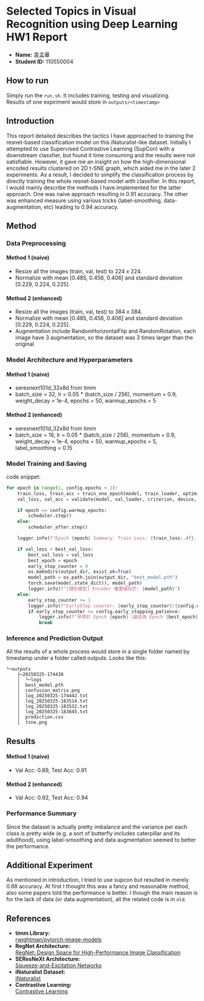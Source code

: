 # Selected Topics in Visual Recognition using Deep Learning HW1 Report
- **Name:** 袁孟華
- **Student ID:** 110550004
## How to run
Simply run the `run.sh`. It includes training, testing and visualizing.  
Results of one expiriment would store in `outputs/<timestamp>`
## Introduction
This report detailed describes the tactics I have approached to training the resnet-based classification model on this iNaturalist-like dataset. Initially I attempted to use Supervised Contrastive Learning (SupCon) with a downstream classfier, but found it time consuming and the results were not satisfiable. However, it gave me an insight on how the high-dimensional encoded results clustered on 2D t-SNE graph, which aided me in the later 2 experiments. As a result, I decided to simplify the classification process by directly training the whole resnet-based model with classifier. In this report, I would mainly describe the methods I have implemented for the latter approach. One was naive approach resulting in 0.91 accuracy. The other was enhanced measure using various tricks (label-smoothing, data-augmentation, etc) leading to 0.94 accuracy. 

## Method
### Data Preprocessing
#### Method 1 (naive)
* Resize all the images (train, val, test) to 224 x 224.
* Normalize with mean [0.485, 0.456, 0.406] and standard deviation [0.229, 0.224, 0.225].
#### Method 2 (enhanced)
* Resize all the images (train, val, test) to 384 x 384.
* Normalize with mean [0.485, 0.456, 0.406] and standard deviation [0.229, 0.224, 0.225].
* Augmentation include RandomHorizontalFlip and RandomRotation, each image have 3 augmentation, so the dataset was 3 times larger than the original

### Model Architecture and Hyperparameters
#### Method 1 (naive)
* seresnext101d_32x8d from timm
* batch_size = 32, lr = 0.05 * (batch_size / 256), momentum = 0.9, weight_decay = 1e-4, epochs = 50, warmup_epochs = 5
#### Method 2 (enhanced)
* seresnext101d_32x8d from timm
* batch_size = 16, lr = 0.05 * (batch_size / 256), momentum = 0.9, weight_decay = 1e-4, epochs = 50, warmup_epochs = 5, label_smoothing = 0.15
### Model Training and Saving
code snippet:
```python
for epoch in range(1, config.epochs + 1):
    train_loss, train_acc = train_one_epoch(model, train_loader, optimizer, criterion, scaler, device, epoch, logger, writer)
    val_loss, val_acc = validate(model, val_loader, criterion, device, epoch, logger, writer)

    if epoch <= config.warmup_epochs:
        scheduler.step()
    else:
        scheduler_after.step()

    logger.info(f"Epoch {epoch} Summary: Train Loss: {train_loss:.4f}, Val Loss: {val_loss:.4f}")

    if val_loss < best_val_loss:
        best_val_loss = val_loss
        best_epoch = epoch
        early_stop_counter = 0
        os.makedirs(output_dir, exist_ok=True)
        model_path = os.path.join(output_dir, "best_model.pth")
        torch.save(model.state_dict(), model_path)
        logger.info(f"[儲存模型] Encoder 權重儲存於: {model_path}")
    else:
        early_stop_counter += 1
        logger.info(f"EarlyStop counter: {early_stop_counter}/{config.early_stopping_patience}")
        if early_stop_counter >= config.early_stopping_patience:
            logger.info(f"早停於 Epoch {epoch}（最佳為 Epoch {best_epoch}）")
            break
```
### Inference and Prediction Output
All the results of a whole process would store in a single folder named by timestamp under a folder called outputs. Looks like this:
```
└─outputs
    ├─20250325-174438
    │  └─logs
    │  best_model.pth
    │  confusion_matrix.png
    │  log_20250325-174442.txt
    │  log_20250325-183514.txt
    │  log_20250325-183532.txt
    │  log_20250325-183645.txt
    │  prediction.csv
    │  tsne.png
```
## Results
#### Method 1 (naive)
* Val Acc: 0.89, Test Acc: 0.91
#### Method 2 (enhanced)
* Val Acc: 0.92, Test Acc: 0.94
### Performance Summary
Since the dataset is actually pretty imbalance and the variance per each class is pretty wide (e.g. a sort of butterfly includes caterpillar and its adulthood), using label-smoothing and data augmentation seemed to better the performance.
## Additional Experiment
As mentioned in introduction, I tried to use supcon but resulted in merely 0.88 accuracy. At first I thought this was a fancy and reasonable method, also some papers told the performance is better. I though the main reason is for the lack of data (or data augmentation), all the related code is in `old`.
## References
- **timm Library:**  
  [rwightman/pytorch-image-models](https://github.com/rwightman/pytorch-image-models)
- **RegNet Architecture:**  
  [RegNet: Design Space for High-Performance Image Classification](https://arxiv.org/abs/2003.13678)
- **SEResNeXt Architecture:**  
  [Squeeze-and-Excitation Networks](https://arxiv.org/abs/1709.01507)
- **iNaturalist Dataset:**  
  [iNaturalist](https://www.inaturalist.org/)
- **Contrastive Learning:**  
  [Contrastive Learning](https://youtu.be/1pvxufGRuW4?si=wqHPiqqMvoAH65Ut)
